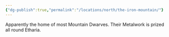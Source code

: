 ```yaml
---
{"dg-publish":true,"permalink":"/locations/north/the-iron-mountain/"}
---
```


Apparently the home of most Mountain Dwarves. Their Metalwork is prized all round Etharia.